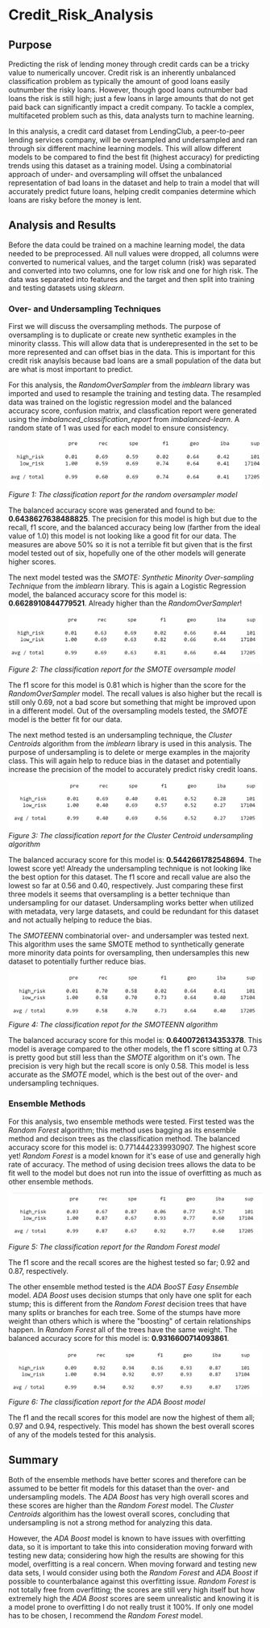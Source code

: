 # Credit_Risk_Analysis

## Purpose

Predicting the risk of lending money through credit cards can be a tricky value to numerically uncover. Credit risk is an inherently unbalanced classification problem as typically the amount of good loans easily outnumber the risky loans. However, though good loans outnumber bad loans the risk is still high; just a few loans in large amounts that do not get paid back can significantly impact a credit company. To tackle a complex, multifaceted problem such as this, data analysts turn to machine learning. 

In this analysis, a credit card dataset from LendingClub, a peer-to-peer lending services company, will be oversampled and undersampled and ran through six different machine learning models. This will allow different models to be compared to find the best fit (highest accuracy) for predicting trends using this dataset as a training model. Using a combinatorial approach of under- and oversampling will offset the unbalanced representation of bad loans in the dataset and help to train a model that will accurately predict future loans, helping credit companies determine which loans are risky before the money is lent.

## Analysis and Results

Before the data could be trained on a machine learning model, the data needed to be preprocessed. All null values were dropped, all columns were converted to numerical values, and the target column (risk) was separated and converted into two columns, one for low risk and one for high risk. The data was separated into features and the target and then split into training and testing datasets using *sklearn*.

### Over- and Undersampling Techniques

First we will discuss the oversampling methods. The purpose of oversampling is to duplicate or create new synthetic examples in the minority classs. This will allow data that is underepresented in the set to be more represented and can offset bias in the data. This is important for this credit risk anaylsis because bad loans are a small population of the data but are what is most important to predict.

For this analysis, the *RandomOverSampler* from the *imblearn* library was imported and used to resample the training and testing data. The resampled data was trained on the logistic regression model and the balanced accuracy score, confusion matrix, and classfication report were generated using the *imbalanced_classification_report* from *imbalanced-learn*. A random state of 1 was used for each model to ensure consistency.

 ![RandomOversampling.png](/Resources/RandomOversampling.png)
 *Figure 1: The classification report for the random oversampler model*

The balanced accuracy score was generated and found to be: **0.6438627638488825**. The precision for this model is high but due to the recall, f1 score, and the balanced accuracy being low (farther from the ideal value of 1.0) this model is not looking like a good fit for our data. The measures are above 50% so it is not a terrible fit but given that is the first model tested out of six, hopefully one of the other models will generate higher scores.

The next model tested was the *SMOTE: Synthetic Minority Over-sampling Technique* from the *imblearn* library. This is again a Logistic Regression model, the balanced accuracy score for this model is: **0.6628910844779521**. Already higher than the *RandomOverSampler*!

![SMOTEOver.png](/Resources/SMOTEOver.png)
*Figure 2: The classification report for the SMOTE oversample model*

The f1 score for this model is 0.81 which is higher than the score for the *RandomOverSampler* model. The recall values is also higher but the recall is still only 0.69, not a bad score but something that might be improved upon in a different model. Out of the oversampling models tested, the *SMOTE* model is the better fit for our data. 

The next method tested is an undersampling technique, the *Cluster Centroids* algorithm from the *imblearn* library is used in this analysis. The purpose of undersampling is to delete or merge examples in the majority class. This will again help to reduce bias in the dataset and potentially increase the precision of the model to accurately predict risky credit loans.

![ClusterCentroidUnder.png](Resources/ClusterCentroidUnder.png)
*Figure 3: The classification report for the Cluster Centroid undersampling algorithm*

The balanced accuracy score for this model is: **0.5442661782548694**. The lowest score yet! Already the undersampling technique is not looking like the best option for this dataset. The f1 score and recall value are also the lowest so far at 0.56 and 0.40, respectively. Just comparing these first three models it seems that oversampling is a better technique than undersampling for our dataset. Undersampling works better when utilized with metadata, very large datasets, and could be redundant for this dataset and not actually helping to reduce the bias.

The *SMOTEENN* combinatorial over- and undersampler was tested next. This algorithm uses the same SMOTE method to synthetically generate more minority data points for oversampling, then undersamples this new dataset to potentially further reduce bias.

![SMOTEENNOverUnder.png](Resources/SMOTEENNOverUnder.png)
*Figure 4: The classification repot for the SMOTEENN algorithm*

The balanced accuracy score for this model is: **0.6400726134353378**. This model is average compared to the other models, the f1 score sitting at 0.73 is pretty good but still less than the *SMOTE* algorithm on it's own. The precision is very high but the recall score is only 0.58. This model is less accurate as the *SMOTE* model, which is the best out of the over- and undersampling techniques.

### Ensemble Methods

For this analysis, two ensemble methods were tested. First tested was the *Random Forest* algorithm; this method uses bagging as its ensemble method and decison trees as the classification method. The balanced accuracy score for this model is: 0.7714442339930907. The highest score yet! *Random Forest* is a model known for it's ease of use and generally high rate of accuracy. The method of using decision trees allows the data to be fit well to the model but does not run into the issue of overfitting as much as other ensemble methods.

![RandomForestCR.png](Resources/RandomForestCR.png)
*Figure 5: The classification report for the Random Forest model*

The f1 score and the recall scores are the highest tested so far; 0.92 and 0.87, respectively.

The other ensemble method tested is the *ADA BooST Easy Ensemble* model. *ADA Boost* uses decision stumps that only have one split for each stump; this is different from the *Random Forest* decision trees that have many splits or branches for each tree. Some of the stumps have more weight than others which is where the "boosting" of certain relationships happen. In *Random Forest* all of the trees have the same weight. The balanced accuracy score for this model is: **0.9316600714093861**.

![ADABoostCR.png](Resources/ADABoostCR.png)
*Figure 6: The classification report for the ADA Boost model*

The f1 and the recall scores for this model are now the highest of them all; 0.97 and 0.94, respectively. This model has shown the best overall scores of any of the models tested for this analysis.


## Summary

Both of the ensemble methods have better scores and therefore can be assumed to be better fit models for this dataset than the over- and undersampling models. The *ADA Boost* has very high overall scores and these scores are higher than the *Random Forest* model. The *Cluster Centroids* algorithim has the lowest overall scores, concluding that undersampling is not a strong method for analyzing this data.

However, the *ADA Boost* model is known to have issues with overfitting data, so it is important to take this into consideration moving forward with testing new data; considering how high the results are showing for this model, overfitting is a real concern. When moving forward and testing new data sets, I would consider using both the *Random Forest* and *ADA Boost* if possible to counterbalance against this overfitting issue. *Random Forest* is not totally free from overfitting; the scores are still very high itself but how extremely high the *ADA Boost* scores are seem unrealistic and knowing it is a model prone to overfitting I do not really trust it 100%. If only one model has to be chosen, I recommend the *Random Forest* model.
